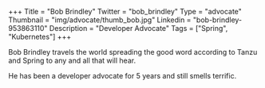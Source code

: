 +++
Title = "Bob Brindley"
Twitter = "bob_brindley"
Type = "advocate"
Thumbnail = "img/advocate/thumb_bob.jpg"
Linkedin = "bob-brindley-953863110"
Description = "Developer Advocate"
Tags = ["Spring", "Kubernetes"]
+++

Bob Brindley travels the world spreading the good word according to Tanzu and Spring to any and all that will hear.

He has been a developer advocate for 5 years and still smells terrific.

<!--more-->
